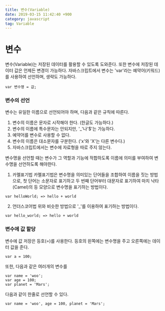 ```yaml
---
title: 변수(Variable)
date: 2019-03-15 11:42:40 +900
category: javascript
tag: Variable
---
```

# 변수
변수(Variable)는 저장된 데이터를 활용할 수 있도록 도와준다. 또한 변수에 저장된 데이터 값은 언제든 변경이 가능하다. 자바스크립트에서 변수는 'var'라는 예약어(키워드)를 사용하여 선언하며, 생략도 가능하다.
~~~
var 변수명 = 값;
~~~
### 변수의 선언
변수는 유일한 이름으로 선언되어야 하며, 다음과 같은 규칙에 따른다.
1. 변수의 이름은 문자로 시작해야 한다. (한글도 가능하다.)
2. 변수의 이름에 특수문자는 안되지만, '_'나'$'는 가능하다.
3. 예약어를 변수로 사용할 수 없다.
4. 변수의 이름은 대소문자를 구분한다. ('x'와 'X'는 다른 변수다.)
5. 자바스크립트에서는 변수에 자료형을 따로 주지 않는다.

변수명을 선언할 때는 변수가 그 역할과 기능에 적합하도록 이름에 의미를 부여하여 변수명을 선언하도록 해야한다.
1. 카멜표기법
카멜표기법은 변수명을 의미있는 단어들을 조합하여 이름을 짓는 방법으로, 첫 단어는 소문자로 표기하고 두 번째 단어부터 대문자로 표기하여 마치 낙타(Camel)의 등 모양으로 변수명을 표기하는 방법이다.
~~~
var helloWorld; => hello + world
~~~
2. 언더스코어법
위와 비슷한 방법으로 '_'를 이용하여 표기하는 방법이다.
~~~
var hello_world; => hello + world
~~~
### 변수에 값 할당
변수에 값 저장은 등호(=)를 사용한다. 등호의 왼쪽에는 변수명을 주고 오른쪽에는 데이터 값을 준다.
~~~
var a = 100;
~~~
또한, 다음과 같은 여러개의 변수를
~~~
var name = 'woo';
var age = 100;
var planet = 'Mars';
~~~
다음과 같이 한줄로 선언할 수 있다.
~~~
var name = 'woo', age = 100, planet = 'Mars';
~~~
